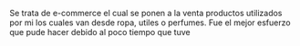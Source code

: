 Se trata de e-commerce el cual se ponen a la venta productos utilizados por mi los cuales van desde ropa, utiles o perfumes.
Fue el mejor esfuerzo que pude hacer debido al poco tiempo que tuve 
